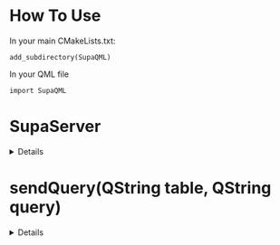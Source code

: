 <h1>How To Use</h1>
<p>In your main CMakeLists.txt:</p>
<pre><code>add_subdirectory(SupaQML)</code></pre>
<p>In your QML file</p>
<pre><code>import SupaQML</code></pre>
<h1>SupaServer</h1>
<details>
  <p>Lets you call your postgres functions or queries using Supabase's api endpoints</p>
  <h1>List of properties</h1>
  <ul>
    <li>projectId</li>
    <li>key</li>
    <li>func</li>
    <li>parameter</li>
    <li>isUrlValid</li>
  </ul>
  <h3>Example using the following postgres function</h3>
  <pre><code>CREATE OR REPLACE FUNCTION testGet(u_id integer, u_name text) 
RETURNS jsonb AS $$
SELECT jsonb_build_object('name', name)
FROM test
WHERE test.id = u_id;
$$ LANGUAGE sql;</code></pre>
  <h3>Define the following Server component</h3>
 <pre><code>
   Server {
    id: server
    func: "testget"
    projectId: "your project id"
    key: "your project key"

    parameters: {
        "u_id": 9,
        "u_name": "john"
    }

    Component.onCompleted: sendFunctionCall()

    onMessageReceived: {
        console.log(message["name"]);
    }

    onApiCallFailed: {
        console.log(message);
    }}
</pre></code>
  <p>Insert your function parameters into the 'parameters' property as a JSON value. Call sendFunctionCall() to make a request to Supabase's API. The signals messageReceived and apiCalledFailed will return the API's response</p>
</details>
<h1>sendQuery(QString table, QString query)</h1>
<details>
  <p>Performs a query on your table via PostgREST. Returns a response as a <code>QJsonArray</code>.</p>
  <p>For for information on how to structure your queries, visit https://docs.postgrest.org/en/v12/references/api/tables_views.html</p>
</details>
                                
